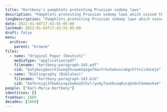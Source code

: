 ```yaml
---
title: "Kertbeny's pamphlets protesting Prussian sodomy laws"
description: "Pamphlets protesting Prussian sodomy laws which coined the terms \"homosexual\" and \"heterosexual\""
longDescription: "Pamphlets protesting Prussian sodomy laws which coined the terms \"homosexual\" and \"heterosexual\", as well as \"monosexual\""
date: 2022-01-04T17:43:55-05:00
lastmod: 2022-01-04T17:43:55-05:00
draft: false
menu:
  archive:
    parent: "browse"
files:
  - name: "Original Paper (Deutsch)"
    mediaType: "application/pdf"
    filename: "kertbeny-paragraph-143.pdf"
    cid: "bafybeig6ozrk3xoeq5hvwwm2qoge7davfr5u5whusco6gc57txii3mcmje"
  - name: "Bibliography (Biblatex)"
    filename: "kertbeny-paragraph-143.bib"
    cid: "bafkreigc3f6w6ssxgskw6oa5lhvlryo4y7aukbuaq6ucqknbnf4emevke4"
people: ["Karl-Maria Kertbeny"]
identities: []
fromYear: 1869
decades: [1860]
---
```

